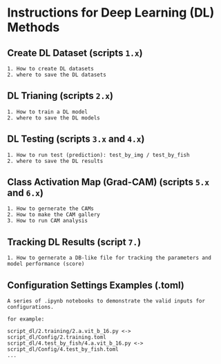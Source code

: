 # Instructions for Deep Learning (DL) Methods

## Create DL Dataset (scripts `1.x`)

```text
1. How to create DL datasets
2. where to save the DL datasets
```

## DL Trianing (scripts `2.x`)

```text
1. How to train a DL model
2. where to save the DL models
```

## DL Testing (scripts `3.x` and `4.x`)

```text
1. How to run test (prediction): test_by_img / test_by_fish
2. where to save the DL results
```

## Class Activation Map (Grad-CAM) (scripts `5.x` and `6.x`)

```text
1. How to gernerate the CAMs
2. How to make the CAM gallery
3. How to run CAM analysis
```

## Tracking DL Results (script `7.`)

```text
1. How to gernerate a DB-like file for tracking the parameters and model performance (score)
```

## Configuration Settings Examples (.toml)

```text
A series of .ipynb notebooks to demonstrate the valid inputs for configurations.

for example:

script_dl/2.training/2.a.vit_b_16.py <-> script_dl/Config/2.training.toml
script_dl/4.test_by_fish/4.a.vit_b_16.py <-> script_dl/Config/4.test_by_fish.toml
...
```

